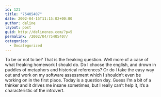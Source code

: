 ```yaml
---
id: 121
title: "75405407"
date: 2002-04-15T11:15:02+00:00
author: deline
layout: post
guid: http://delineneo.com/?p=5
permalink: /2002/04/75405407/
categories:
  - Uncategorized
---
```

To be or not to be? That is the freaking question. Well more of a case of what freaking homework I should do. Do I choose the english, and drown in puddles of metaphors and historical references? Or do I take the easy way out and work on my software assessment which I shouldn&#8217;t even be working on in the first place. Today is a question day. Guess I&#8217;m a bit of a thinker and it drives me insane sometimes, but I really can&#8217;t help it, it&#8217;s a characteristic of the introvert.
